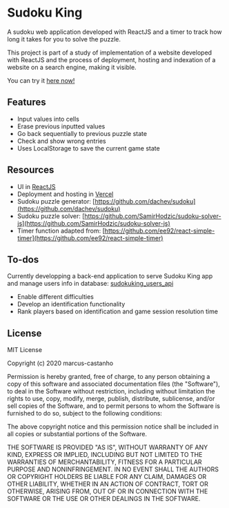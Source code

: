 # Sudoku King
 A sudoku web application developed with ReactJS and a timer to track how long it takes for you to solve the puzzle.

 This project is part of a study of implementation of a website developed with ReactJS and the process of deployment, hosting and indexation of a website on a search engine, making it visible.

You can try it [here now!](https://www.sudoku-king.com)

## Features

- Input values into cells
- Erase previous inputted values
- Go back sequentially to previous puzzle state
- Check and show wrong entries
- Uses LocalStorage to save the current game state

## Resources
- UI in [ReactJS](https://reactjs.org/)
- Deployment and hosting in [Vercel](https://vercel.com/)
- Sudoku puzzle generator: [https://github.com/dachev/sudoku](https://github.com/dachev/sudoku)
- Sudoku puzzle solver: [https://github.com/SamirHodzic/sudoku-solver-js](https://github.com/SamirHodzic/sudoku-solver-js)
- Timer function adapted from: [https://github.com/ee92/react-simple-timer](https://github.com/ee92/react-simple-timer)

## To-dos
Currently developping a back-end application to serve Sudoku King app and manage users info in database: [sudokuking_users_api](https://github.com/marcus-castanho/sudokuking_users_api)

- Enable different difficulties
- Develop an identification functionality
- Rank players based on identification and game session resolution time

## License

MIT License

Copyright (c) 2020 marcus-castanho

Permission is hereby granted, free of charge, to any person obtaining a copy
of this software and associated documentation files (the "Software"), to deal
in the Software without restriction, including without limitation the rights
to use, copy, modify, merge, publish, distribute, sublicense, and/or sell
copies of the Software, and to permit persons to whom the Software is
furnished to do so, subject to the following conditions:

The above copyright notice and this permission notice shall be included in all
copies or substantial portions of the Software.

THE SOFTWARE IS PROVIDED "AS IS", WITHOUT WARRANTY OF ANY KIND, EXPRESS OR
IMPLIED, INCLUDING BUT NOT LIMITED TO THE WARRANTIES OF MERCHANTABILITY,
FITNESS FOR A PARTICULAR PURPOSE AND NONINFRINGEMENT. IN NO EVENT SHALL THE
AUTHORS OR COPYRIGHT HOLDERS BE LIABLE FOR ANY CLAIM, DAMAGES OR OTHER
LIABILITY, WHETHER IN AN ACTION OF CONTRACT, TORT OR OTHERWISE, ARISING FROM,
OUT OF OR IN CONNECTION WITH THE SOFTWARE OR THE USE OR OTHER DEALINGS IN THE
SOFTWARE.
